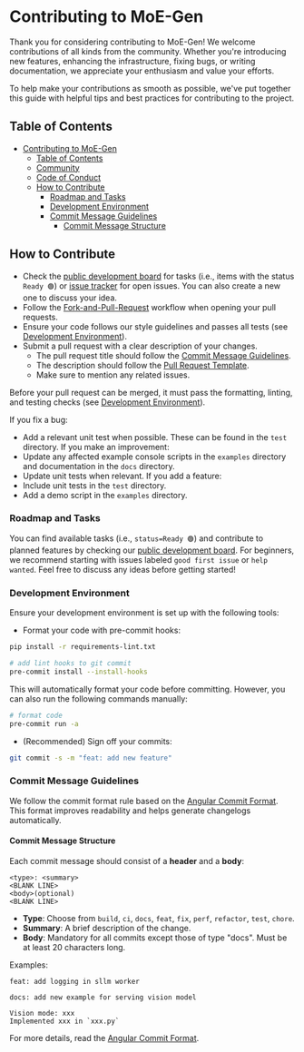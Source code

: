 # Contributing to MoE-Gen

Thank you for considering contributing to MoE-Gen!
We welcome contributions of all kinds from the community.
Whether you're introducing new features, enhancing the infrastructure, fixing bugs, or writing documentation, we appreciate your enthusiasm and value your efforts.

To help make your contributions as smooth as possible, we've put together this guide with helpful tips and best practices for contributing to the project.

## Table of Contents

- [Contributing to MoE-Gen](#contributing-to-MoE-Gen)
  - [Table of Contents](#table-of-contents)
  - [Community](#community)
  - [Code of Conduct](#code-of-conduct)
  - [How to Contribute](#how-to-contribute)
    - [Roadmap and Tasks](#roadmap-and-tasks)
    - [Development Environment](#development-environment)
    - [Commit Message Guidelines](#commit-message-guidelines)
      - [Commit Message Structure](#commit-message-structure)


## How to Contribute

- Check the [public development board](https://github.com/orgs/MoE-Gen/projects/2) for tasks (i.e., items with the status `Ready 🟢`) or [issue tracker](https://github.com/MoE-Gen/MoE-Gen/issues) for open issues. You can also create a new one to discuss your idea.
- Follow the [Fork-and-Pull-Request](https://docs.github.com/en/get-started/quickstart/contributing-to-projects) workflow when opening your pull requests.
- Ensure your code follows our style guidelines and passes all tests (see [Development Environment](#development-environment)).
- Submit a pull request with a clear description of your changes.
  - The pull request title should follow the [Commit Message Guidelines](#commit-message-guidelines).
  - The description should follow the [Pull Request Template](https://github.com/MoE-Gen/blob/main/.github/PULL_REQUEST_TEMPLATE.md).
  - Make sure to mention any related issues.

Before your pull request can be merged, it must pass the formatting, linting, and testing checks (see [Development Environment](#development-environment)).

If you fix a bug:
- Add a relevant unit test when possible. These can be found in the `test` directory.
If you make an improvement:
- Update any affected example console scripts in the `examples` directory and documentation in the `docs` directory.
- Update unit tests when relevant.
If you add a feature:
- Include unit tests in the `test` directory.
- Add a demo script in the `examples` directory.

### Roadmap and Tasks

You can find available tasks (i.e., `status=Ready 🟢`) and contribute to planned features by checking our [public development board](https://github.com/orgs/MoE-Gen/projects/2).
For beginners, we recommend starting with issues labeled `good first issue` or `help wanted`.
Feel free to discuss any ideas before getting started!

### Development Environment

Ensure your development environment is set up with the following tools:

- Format your code with pre-commit hooks:
```bash
pip install -r requirements-lint.txt

# add lint hooks to git commit
pre-commit install --install-hooks
```

This will automatically format your code before committing. However, you can also run the following commands manually:
```bash
# format code
pre-commit run -a
```

- (Recommended) Sign off your commits:
```bash
git commit -s -m "feat: add new feature"
```

### Commit Message Guidelines

We follow the commit format rule based on the [Angular Commit Format](https://github.com/angular/angular/blob/main/CONTRIBUTING.md#-commit-message-format). This format improves readability and helps generate changelogs automatically.

#### Commit Message Structure

Each commit message should consist of a **header** and a **body**:

```
<type>: <summary>
<BLANK LINE>
<body>(optional)
<BLANK LINE>
```
- **Type**: Choose from `build`, `ci`, `docs`, `feat`, `fix`, `perf`, `refactor`, `test`, `chore`.
- **Summary**: A brief description of the change.
- **Body**: Mandatory for all commits except those of type "docs". Must be at least 20 characters long.


Examples:

```
feat: add logging in sllm worker
```

```
docs: add new example for serving vision model

Vision mode: xxx
Implemented xxx in `xxx.py`
```

For more details, read the [Angular Commit Format](https://github.com/angular/angular/blob/main/CONTRIBUTING.md#-commit-message-format).
